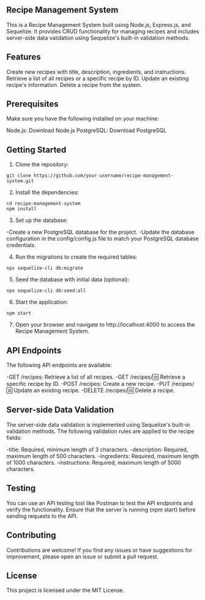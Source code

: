## Recipe Management System

This is a Recipe Management System built using Node.js, Express.js, and Sequelize. It provides CRUD functionality for managing recipes and includes server-side data validation using Sequelize's built-in validation methods.

## Features

Create new recipes with title, description, ingredients, and instructions.
Retrieve a list of all recipes or a specific recipe by ID.
Update an existing recipe's information.
Delete a recipe from the system.

## Prerequisites

Make sure you have the following installed on your machine:

Node.js: Download Node.js
PostgreSQL: Download PostgreSQL

## Getting Started

1. Clone the repository:

```
git clone https://github.com/your-username/recipe-management-system.git

```

2. Install the dependencies:

```
cd recipe-management-system
npm install

```

3. Set up the database:

-Create a new PostgreSQL database for the project.
-Update the database configuration in the config/config.js file to match your PostgreSQL database credentials.

4. Run the migrations to create the required tables:

```
npx sequelize-cli db:migrate

```

5. Seed the database with initial data (optional):

```
npx sequelize-cli db:seed:all

```

6. Start the application:

```
npm start

```

7. Open your browser and navigate to http://localhost:4000 to access the Recipe Management System.

## API Endpoints

The following API endpoints are available:

-GET /recipes: Retrieve a list of all recipes.
-GET /recipes/:id: Retrieve a specific recipe by ID.
-POST /recipes: Create a new recipe.
-PUT /recipes/:id: Update an existing recipe.
-DELETE /recipes/:id: Delete a recipe.

## Server-side Data Validation

The server-side data validation is implemented using Sequelize's built-in validation methods. The following validation rules are applied to the recipe fields:

-title: Required, minimum length of 3 characters.
-description: Required, maximum length of 500 characters.
-ingredients: Required, maximum length of 1000 characters.
-instructions: Required, maximum length of 5000 characters.

## Testing

You can use an API testing tool like Postman to test the API endpoints and verify the functionality. Ensure that the server is running (npm start) before sending requests to the API.

## Contributing

Contributions are welcome! If you find any issues or have suggestions for improvement, please open an issue or submit a pull request.

## License

This project is licensed under the MIT License.
